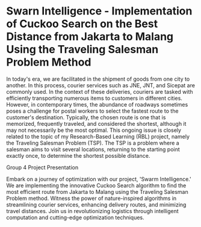 # Swarn Intelligence - Implementation of Cuckoo Search on the Best Distance from Jakarta to Malang Using the Traveling Salesman Problem Method

In today's era, we are facilitated in the shipment of goods from one city to another. In this process, courier services such as JNE, JNT, and Sicepat are commonly used. In the context of these deliveries, couriers are tasked with efficiently transporting numerous items to customers in different cities. However, in contemporary times, the abundance of roadways sometimes poses a challenge for postal workers to select the fastest route to the customer's destination. Typically, the chosen route is one that is memorized, frequently traveled, and considered the shortest, although it may not necessarily be the most optimal. This ongoing issue is closely related to the topic of my Research-Based Learning (RBL) project, namely the Traveling Salesman Problem (TSP). The TSP is a problem where a salesman aims to visit several locations, returning to the starting point exactly once, to determine the shortest possible distance.

Group 4 Project Presentation

Embark on a journey of optimization with our project, 'Swarm Intelligence.' We are implementing the innovative Cuckoo Search algorithm to find the most efficient route from Jakarta to Malang using the Traveling Salesman Problem method. Witness the power of nature-inspired algorithms in streamlining courier services, enhancing delivery routes, and minimizing travel distances. Join us in revolutionizing logistics through intelligent computation and cutting-edge optimization techniques.
